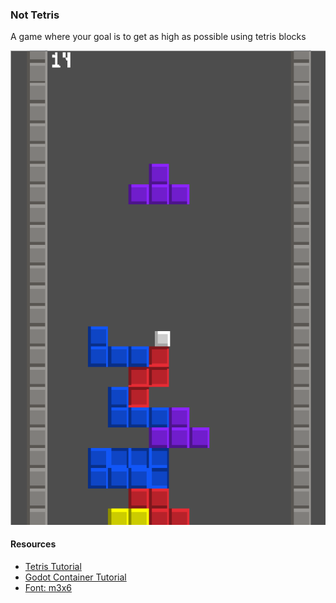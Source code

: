 ### Not Tetris

A game where your goal is to get as high as possible using tetris blocks

![Not Tetris Demo](.img/screenshot.png)

#### Resources

- [Tetris Tutorial](https://www.youtube.com/watch?v=T5P8ohdxDjo&t=315s)
- [Godot Container Tutorial](https://www.youtube.com/watch?v=6G3NP5O9VsQ)
- [Font: m3x6](https://managore.itch.io/m3x6?download)
